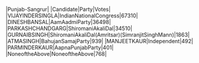  
|Punjab-Sangrur|
|Candidate|Party|Votes|
|VIJAYINDERSINGLA|IndianNationalCongress|67310|
|DINESHBANSAL|AamAadmiParty|36498|
|PARKASHCHANDGARG|ShiromaniAkaliDal|34510|
|GURNAIBSINGH|ShiromaniAkaliDal(Amritsar)(SimranjitSinghMann)|1863|
|ATMASINGH|BahujanSamajParty|939|
|MANJEETKAUR|Independent|492|
|PARMINDERKAUR|AapnaPunjabParty|401|
|NoneoftheAbove|NoneoftheAbove|768|
